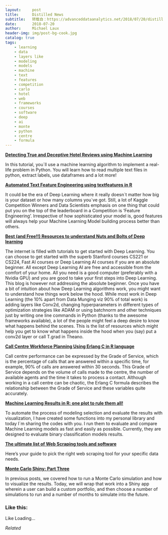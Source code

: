 ```yaml
---
layout:     post
title:      Distilled News
subtitle:   转载自：https://advanceddataanalytics.net/2018/07/20/distilled-news-816/
date:       2018-07-20
author:     Michael Laux
header-img: img/post-bg-cook.jpg
catalog: true
tags:
    - learning
    - data
    - layers like
    - modeling
    - models
    - machine
    - text
    - features
    - competition
    - carlo
    - hotel
    - web
    - frameworks
    - courses
    - software
    - deep
    - ai
    - monte
    - python
    - centre
    - formula
---
```


[**Detecting True and Deceptive Hotel Reviews using Machine Learning**](https://www.datacamp.com/community/tutorials/machine-learning-hotel-reviews)

In this tutorial, you´ll use a machine learning algorithm to implement a real-life problem in Python. You will learn how to read multiple text files in python, extract labels, use dataframes and a lot more!

[**Automated Text Feature Engineering using textfeatures in R**](https://datascienceplus.com/automated-text-feature-engineering-using-textfeatures-in-r)

It could be the era of Deep Learning where it really doesn´t matter how big is your dataset or how many columns you´ve got. Still, a lot of Kaggle Competition Winners and Data Scientists emphasis on one thing that could put you on the top of the leaderboard in a Competition is ‘Feature Engineering’. Irrespective of how sophisticated your model is, good features will always help your Machine Learning Model building process better than others.

[**Best (and Free!!) Resources to understand Nuts and Bolts of Deep learning**](https://blog.paralleldots.com/data-science/deep-learning/best-and-free-resources-to-understand-of-deep-learning)

The internet is filled with tutorials to get started with Deep Learning. You can choose to get started with the superb Stanford courses CS221 or CS224, Fast AI courses or Deep Learning AI courses if you are an absolute beginner. All except Deep Learning AI are free and accessible from the comfort of your home. All you need is a good computer (preferably with a Nvidia GPU) and you are good to take your first steps into Deep Learning. This blog is however not addressing the absolute beginner. Once you have a bit of intuition about how Deep Learning algorithms work, you might want to understand how things work below the hood. While most work in Deep Learning (the 10% apart from Data Munging viz 90% of total work) is adding layers like Conv2d, changing hyperparameters in different types of optimization strategies like ADAM or using batchnorm and other techniques just by writing one line commands in Python (thanks to the awesome frameworks available), a lot of the people might feel a deep desire to know what happens behind the scenes. This is the list of resources which might help you get to know what happens inside the hood when you (say) put a conv2d layer or call T.grad in Theano.

[**Call Centre Workforce Planning Using Erlang C in R language**](https://lucidmanager.org/call-centre-workforce-planning-erlang-c-in-r)

Call centre performance can be expressed by the Grade of Service, which is the percentage of calls that are answered within a specific time, for example, 90% of calls are answered within 30 seconds. This Grade of Service depends on the volume of calls made to the centre, the number of available agents and the time it takes to process a contact. Although working in a call centre can be chaotic, the Erlang C formula describes the relationship between the Grade of Service and these variables quite accurately.

[**Machine Learning Results in R: one plot to rule them all!**](https://datascienceplus.com/machine-learning-results-one-plot-to-rule-them-all)

To automate the process of modeling selection and evaluate the results with visualization, I have created some functions into my personal library and today I´m sharing the codes with you. I run them to evaluate and compare Machine Learning models as fast and easily as possible. Currently, they are designed to evaluate binary classification models results.

[**The ultimate list of Web Scraping tools and software**](https://www.kdnuggets.com/2018/07/ultimate-list-web-scraping-tools-software.html)

Here’s your guide to pick the right web scraping tool for your specific data needs.

[**Monte Carlo Shiny: Part Three**](https://rviews.rstudio.com/2018/07/18/monte-carlo-shiny-part-3)

In previous posts, we covered how to run a Monte Carlo simulation and how to visualize the results. Today, we will wrap that work into a Shiny app wherein a user can build a custom portfolio, and then choose a number of simulations to run and a number of months to simulate into the future.





### Like this:

Like Loading...


*Related*

